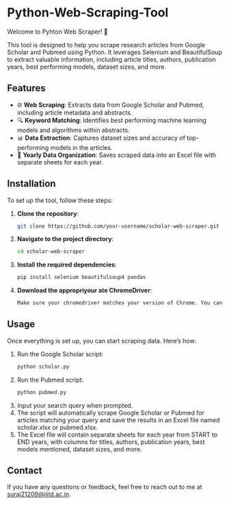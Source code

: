 # Python-Web-Scraping-Tool

Welcome to Pyhton Web Scraper! 🎉

This tool is designed to help you scrape research articles from Google Scholar and Pubmed using Python. It leverages Selenium and BeautifulSoup to extract valuable information, including article titles, authors, publication years, best performing models, dataset sizes, and more.

## Features

- 🌐 **Web Scraping**: Extracts data from Google Scholar and Pubmed, including article metadata and abstracts.
- 🔍 **Keyword Matching**: Identifies best performing machine learning models and algorithms within abstracts.
- 📊 **Data Extraction**: Captures dataset sizes and accuracy of top-performing models in the articles.
- 📁 **Yearly Data Organization**: Saves scraped data into an Excel file with separate sheets for each year.

## Installation

To set up the tool, follow these steps:

1. **Clone the repository**:

   ```bash
   git clone https://github.com/your-username/scholar-web-scraper.git

2. **Navigate to the project directory**:

   ```bash
   cd scholar-web-scraper

3. **Install the required dependencies**:

   ```bash
   pip install selenium beautifulsoup4 pandas

4. **Download the appropriyour ate ChromeDriver**:

   ```bash
   Make sure your chromedriver matches your version of Chrome. You can download it from the ChromeDriver site. Place the chromedriver.exe file in your project directory.

## Usage

Once everything is set up, you can start scraping data. Here’s how:
1. Run the Google Scholar script:
      ```bash
      python scholar.py
2. Run the Pubmed script:
      ```bash
      python pubmed.py
3. Input your search query when prompted.
4. The script will automatically scrape Google Scholar or Pubmed for articles matching your query and save the results in an Excel file named scholar.xlsx or pubmed.xlsx.
5. The Excel file will contain separate sheets for each year from START to END years, with columns for titles, authors, publication years, best models mentioned, dataset sizes, and more.

## Contact
If you have any questions or feedback, feel free to reach out to me at suraj21209@iiitd.ac.in.

